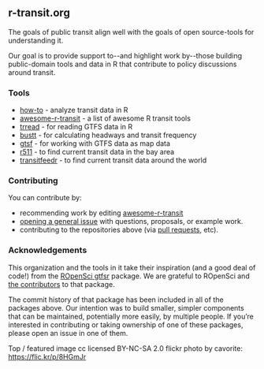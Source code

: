 ## r-transit.org

The goals of public transit align well with the goals of open source-tools for understanding it. 

Our goal is to provide support to--and highlight work by--those building public-domain tools and data in R that contribute to policy discussions around transit.  

### Tools

- [how-to](http://howto.r-transit.org) - analyze transit data in R
- [awesome-r-transit](https://github.com/r-transit/awesome-r-transit) - a list of awesome R transit tools
- [trread](https://github.com/r-transit/trread) - for reading GTFS data in R
- [bustt](https://github.com/r-transit/bustt) - for calculating headways and transit frequency
- [gtsf](https://github.com/r-transit/gtsf) - for working with GTFS data as map data
- [r511](https://github.com/r-transit/r511) - to find current transit data in the bay area
- [transitfeedr](https://github.com/r-transit/transitfeedr) - to find current transit data around the world


### Contributing

You can contribute by: 

- recommending work by editing [awesome-r-transit](https://github.com/r-transit/awesome-r-transit/edit/master/README.md)
- [opening a general issue](https://github.com/r-transit/r-transit.org/issues) with questions, proposals, or example work.  
- contributing to the repositories above (via [pull requests](http://oss-watch.ac.uk/resources/pullrequest), etc). 

### Acknowledgements

This organization and the tools in it take their inspiration (and a good deal of code!) from the [ROpenSci gtfsr](https://github.com/ropensci/gtfsr) package. We are grateful to ROpenSci and [the contributors](https://github.com/ropensci/gtfsr/graphs/contributors) to that package. 

The commit history of that package has been included in all of the packages above. Our intention was to build smaller, simpler components that can be maintained, potentially more easily, by multiple people. If you’re interested in contributing or taking ownership of one of these packages, please open an issue in one of them. 

Top / featured image cc licensed BY-NC-SA 2.0 flickr photo by cavorite: https://flic.kr/p/8HGmJr
